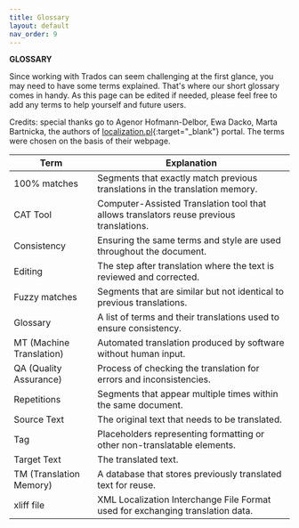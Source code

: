 ```yaml
---
title: Glossary
layout: default
nav_order: 9
---
```

**GLOSSARY**


Since working with Trados can seem challenging at the first glance, you may need to have some terms explained. That's where our
short glossary comes in handy. As this page can be edited if needed, please feel free to add any terms to help yourself and future users.

Credits: special thanks go to Agenor Hofmann-Delbor, Ewa Dacko, Marta Bartnicka, the authors of [localization.pl](http://www.localization.pl){:target="_blank"} portal. The terms were chosen
on the basis of their webpage.


| Term                | Explanation                                                                 |
|---------------------|-----------------------------------------------------------------------------|
| 100% matches        | Segments that exactly match previous translations in the translation memory.|
| CAT Tool            | Computer-Assisted Translation tool that allows translators reuse previous translations. |
| Consistency         | Ensuring the same terms and style are used throughout the document.         |
| Editing             | The step after translation where the text is reviewed and corrected.        |
| Fuzzy matches       | Segments that are similar but not identical to previous translations.       |
| Glossary            | A list of terms and their translations used to ensure consistency.          |
| MT (Machine Translation) | Automated translation produced by software without human input.             |
| QA (Quality Assurance)    | Process of checking the translation for errors and inconsistencies.         |
| Repetitions         | Segments that appear multiple times within the same document.               |
| Source Text         | The original text that needs to be translated.                              |
| Tag                 | Placeholders representing formatting or other non-translatable elements.|
| Target Text         | The translated text.                                                        |
| TM (Translation Memory) | A database that stores previously translated text for reuse.                |
| xliff file          | XML Localization Interchange File Format used for exchanging translation data.|




